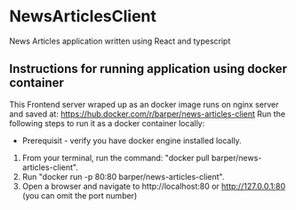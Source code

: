 # NewsArticlesClient
News Articles application written using React and typescript


## Instructions for running application using docker container
This Frontend server wraped up as an docker image runs on nginx server and saved at: https://hub.docker.com/r/barper/news-articles-client
Run the following steps to run it as a docker container locally:
* Prerequisit - verify you have docker engine installed locally.

1. From your terminal, run the command: "docker pull barper/news-articles-client".
2. Run "docker run -p 80:80 barper/news-articles-client".
3. Open a browser and navigate to http://localhost:80 or http://127.0.0.1:80 (you can omit the port number)
